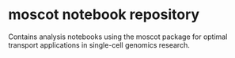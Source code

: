 # moscot notebook repository
Contains analysis notebooks using the moscot package for optimal transport
applications in single-cell genomics research.
